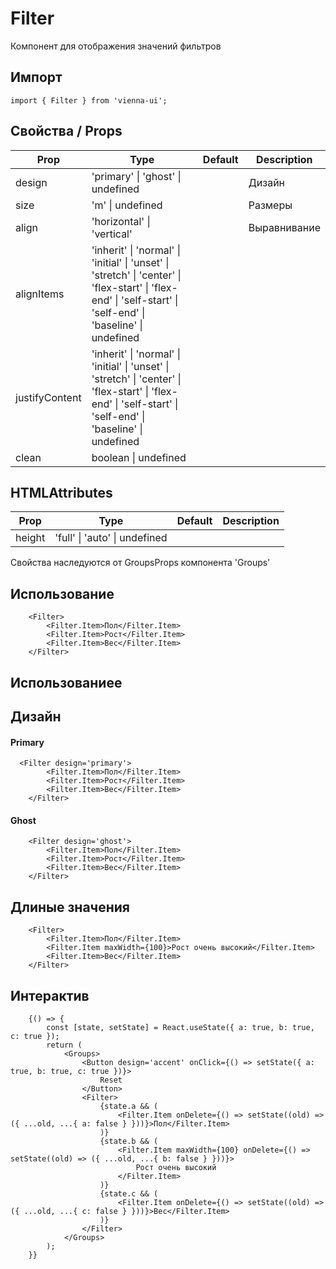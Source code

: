 # Filter

Компонент для отображения значений фильтров

## Импорт

```
import { Filter } from 'vienna-ui';
```

## Свойства / Props

| Prop   | Type                              | Default      | Description   |
| ------ | --------------------------------- | ------------ | ------------- |
| design | 'primary' \| 'ghost' \| undefined |   | Дизайн        |
| size   | 'm' \| undefined                  |          | Размеры       |
| align  | 'horizontal' \| 'vertical'        |  | Выравнивание |
| alignItems  | 'inherit' \| 'normal' \| 'initial' \| 'unset' \| 'stretch' \| 'center' \| 'flex-start' \| 'flex-end' \| 'self-start' \| 'self-end' \| 'baseline' \| undefined |
| justifyContent  | 'inherit' \| 'normal' \| 'initial' \| 'unset' \| 'stretch' \| 'center' \| 'flex-start' \| 'flex-end' \| 'self-start' \| 'self-end' \| 'baseline' \| undefined|
| clean  | boolean \| undefined |


## HTMLAttributes

| Prop | Type | Default | Description |
| --- | --- | --- | --- |
| height | 'full' \| 'auto' \| undefined |


Свойства наследуются от GroupsProps компонента 'Groups'

## Использование

```
    <Filter>
        <Filter.Item>Пол</Filter.Item>
        <Filter.Item>Рост</Filter.Item>
        <Filter.Item>Вес</Filter.Item>
    </Filter>
```

## Использованиее

## Дизайн

#### Primary

```  
  <Filter design='primary'>
        <Filter.Item>Пол</Filter.Item>
        <Filter.Item>Рост</Filter.Item>
        <Filter.Item>Вес</Filter.Item>
    </Filter>
```

#### Ghost

```
    <Filter design='ghost'>
        <Filter.Item>Пол</Filter.Item>
        <Filter.Item>Рост</Filter.Item>
        <Filter.Item>Вес</Filter.Item>
    </Filter>
```

## Длиные значения

```
    <Filter>
        <Filter.Item>Пол</Filter.Item>
        <Filter.Item maxWidth={100}>Рост очень высокий</Filter.Item>
        <Filter.Item>Вес</Filter.Item>
    </Filter>
```

## Интерактив

```
    {() => {
        const [state, setState] = React.useState({ a: true, b: true, c: true });
        return (
            <Groups>
                <Button design='accent' onClick={() => setState({ a: true, b: true, c: true })}>
                    Reset
                </Button>
                <Filter>
                    {state.a && (
                        <Filter.Item onDelete={() => setState((old) => ({ ...old, ...{ a: false } }))}>Пол</Filter.Item>
                    )}
                    {state.b && (
                        <Filter.Item maxWidth={100} onDelete={() => setState((old) => ({ ...old, ...{ b: false } }))}>
                            Рост очень высокий
                        </Filter.Item>
                    )}
                    {state.c && (
                        <Filter.Item onDelete={() => setState((old) => ({ ...old, ...{ c: false } }))}>Вес</Filter.Item>
                    )}
                </Filter>
            </Groups>
        );
    }}
```